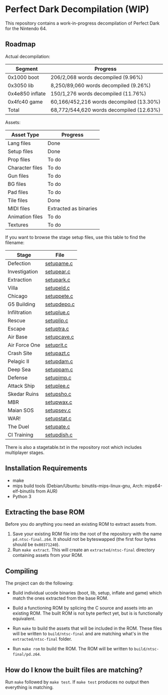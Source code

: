# Perfect Dark Decompilation (WIP)

This repository contains a work-in-progress decompilation of Perfect Dark for the Nintendo 64.

## Roadmap

Actual decompilation:

| Segment         | Progress                                   |
|-----------------|--------------------------------------------|
| 0x1000 boot     | 206/2,068 words decompiled (9.96%)         |
| 0x3050 lib      | 8,250/89,060 words decompiled (9.26%)      |
| 0x4e850 inflate | 150/1,276 words decompiled (11.76%)        |
| 0x4fc40 game    | 60,166/452,216 words decompiled (13.30%)   |
| Total           | 68,772/544,620 words decompiled (12.63%)   |

Assets:

| Asset Type      | Progress                                  |
|-----------------|-------------------------------------------|
| Lang files      | Done                                      |
| Setup files     | Done                                      |
| Prop files      | To do                                     |
| Character files | To do                                     |
| Gun files       | To do                                     |
| BG files        | To do                                     |
| Pad files       | To do                                     |
| Tile files      | Done                                      |
| MIDI files      | Extracted as binaries                     |
| Animation files | To do                                     |
| Textures        | To do                                     |

If you want to browse the stage setup files, use this table to find the filename:

| Stage            | File                                       |
|------------------|--------------------------------------------|
| Defection        | [setupame.c](src/files/setup/setupame.c)   |
| Investigation    | [setupear.c](src/files/setup/setupear.c)   |
| Extraction       | [setupark.c](src/files/setup/setupark.c)   |
| Villa            | [setupeld.c](src/files/setup/setupeld.c)   |
| Chicago          | [setuppete.c](src/files/setup/setuppete.c) |
| G5 Building      | [setupdepo.c](src/files/setup/setupdepo.c) |
| Infiltration     | [setuplue.c](src/files/setup/setuplue.c)   |
| Rescue           | [setuplip.c](src/files/setup/setuplip.c)   |
| Escape           | [setuptra.c](src/files/setup/setuptra.c)   |
| Air Base         | [setupcave.c](src/files/setup/setupcave.c) |
| Air Force One    | [setuprit.c](src/files/setup/setuprit.c)   |
| Crash Site       | [setupazt.c](src/files/setup/setupazt.c)   |
| Pelagic II       | [setupdam.c](src/files/setup/setupdam.c)   |
| Deep Sea         | [setuppam.c](src/files/setup/setuppam.c)   |
| Defense          | [setupimp.c](src/files/setup/setupimp.c)   |
| Attack Ship      | [setuplee.c](src/files/setup/setuplee.c)   |
| Skedar Ruins     | [setupsho.c](src/files/setup/setupsho.c)   |
| MBR              | [setupwax.c](src/files/setup/setupwax.c)   |
| Maian SOS        | [setupsev.c](src/files/setup/setupsev.c)   |
| WAR!             | [setupstat.c](src/files/setup/setupstat.c) |
| The Duel         | [setupate.c](src/files/setup/setupate.c)   |
| CI Training      | [setupdish.c](src/files/setup/setupdish.c) |

There is also a stagetable.txt in the repository root which includes multiplayer stages.

## Installation Requirements

* make
* mips build tools (Debian/Ubuntu: binutils-mips-linux-gnu, Arch: mips64-elf-binutils from AUR)
* Python 3

## Extracting the base ROM

Before you do anything you need an existing ROM to extract assets from.

1. Save your existing ROM file into the root of the repository with the name `pd.ntsc-final.z64`. It should not be byteswapped (the first four bytes should be `0x80371240`).
2. Run `make extract`. This will create an `extracted/ntsc-final` directory containing assets from your ROM.

## Compiling

The project can do the following:

* Build individual ucode binaries (boot, lib, setup, inflate and game) which match the ones extracted from the base ROM.
* Build a functioning ROM by splicing the C source and assets into an existing ROM. The built ROM is not byte perfect yet, but is is functionally equivalent.

* Run `make` to build the assets that will be included in the ROM. These files will be written to `build/ntsc-final` and are matching what's in the `extracted/ntsc-final` folder.
* Run `make rom` to build the ROM. The ROM will be written to `build/ntsc-final/pd.z64`.

## How do I know the built files are matching?

Run `make` followed by `make test`. If `make test` produces no output then everything is matching.
